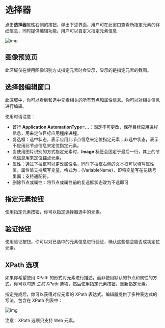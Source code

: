 # 选择器

点击**选择器**属性右侧的按钮，弹出下述界面。用户可在此窗口查看所指定元素的详细信息，同时提供编辑功能，用户可以自定义指定元素信息

![img](https://docimages.blob.core.chinacloudapi.cn/images/Amanda/Tutorial/Selector/%E9%80%89%E6%8B%A9%E5%99%A8%E7%BC%96%E8%BE%91%E5%99%A8.png)

## 图像预览页
此区域仅在使用图像识别方式指定元素时会显示，显示的是指定元素的截图。

## 选择器编辑窗口
此区域中，你可以看到和选中元素相关的所有节点和属性信息。你可以对相关信息进行编辑。

使用时请注意：
- 首行 **Application AutomationType=...**：固定不可更改，保存目标应用进程信息，用来定位目标应用程序进程。
- 复选框：选中状态，表示应用此节点信息来定位指定元素；非选中状态，表示不应用此节点信息来定位指定元素。
- 当使用图片识别的方式指定元素时，**Image** 标签会固定于最后一行，其上的节点信息用来定位锚点元素。
- 属性：通过下拉框可以更改属性名，同时下拉框右侧的文本框可以填写属性值。属性值支持填写变量，格式为：{VariableName}，即将变量写在花括号里面；支持通配符。
- 删除节点或属性：将节点或属性前的复选框状态改为不选即可

## 指定元素按钮
使用指定元素按钮，你可以指定选择器选中的元素。

## 验证按钮
使用验证按钮，你可以对已选中的元素信息进行验证，确认这些信息能否成功定位元素。

## XPath 选项
如果你希望使用 XPath 的形式对元素进行描述，而非使用默认的节点和属性的方式，你可以勾选 *生成 XPath* 选项，然后使用指定元素按钮，重新指定元素。

指定完成后，你可以获得对应元素的 XPath 表达式。编辑器提供了多种表达式的写法，包含在 XPath 列表中：

![img](https://docimages.blob.core.chinacloudapi.cn/images/Amanda/Tutorial/Selector/Xpath%E5%88%97%E8%A1%A8.png)

注意：XPath 选项只支持 Web 元素。

